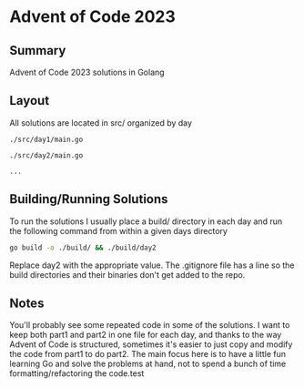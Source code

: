 # Advent of Code 2023

## Summary

Advent of Code 2023 solutions in Golang

## Layout

All solutions are located in src/ organized by day

```
./src/day1/main.go

./src/day2/main.go

...

```

## Building/Running Solutions

To run the solutions I usually place a build/ directory in each day and run the following command from within a given days directory

```bash
go build -o ./build/ && ./build/day2
```

Replace day2 with the appropriate value. The .gitignore file has a line so the build directories and their binaries don't get added to the repo.

## Notes

You'll probably see some repeated code in some of the solutions. I want to keep both part1 and part2 in one file for each day, and thanks to the way Advent of Code is structured, sometimes it's easier to just copy and modify the code from part1 to do part2. The main focus here is to have a little fun learning Go and solve the problems at hand, not to spend a bunch of time formatting/refactoring the code.test
